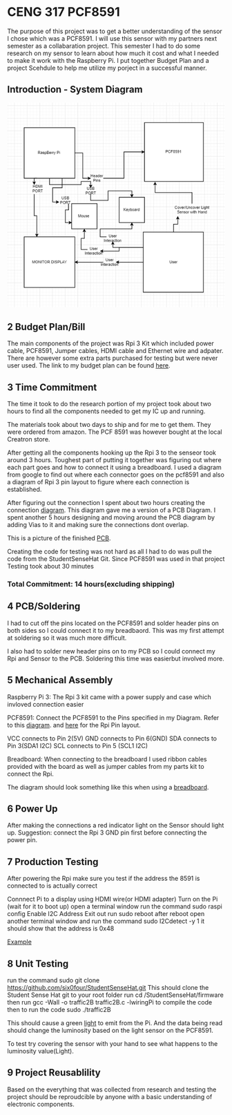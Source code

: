 # CENG 317 PCF8591

The purpose of this project was to get a better understanding of the sensor I chose which was a PCF8591. I will use this sensor with my partners next semester as a collabaration project. This semester I had to do some research on my sensor to learn about how much it cost and what I needed to make it work with the Raspberry Pi. I put together Budget Plan and a project Scehdule to help me utilize my porject in a successful manner.

## Introduction - System Diagram

![SystemDiagram](https://raw.githubusercontent.com/KogulB/KogulBCENG317Project/master/Images/SystemDiagram.PNG)

## 2 Budget Plan/Bill

The main components of the project was Rpi 3 Kit which included power cable, PCF8591, Jumper cables, HDMI cable and Ethernet wire and adpater. There are however some extra parts purchased for testing but were never user used. The link to my budget plan can be found [here](https://github.com/KogulB/KogulBCENG317Project/blob/master/documentation/Budget.xlsx).

## 3 Time Commitment 

The time it took to do the research portion of my project took about two hours to find all the components needed to get my IC up and running.

The materials took about two days to ship and for me to get them. They were ordered from amazon. The PCF 8591 was however bought at the local Creatron store. 

After getting all the components hooking up the Rpi 3 to the senseor took around 3 hours. Toughest part of putting it together was figuring out where each part goes and how to connect it using a breadboard. I used a diagram from google to find out where each connector goes on the pcf8591 and also a diagram of Rpi 3 pin layout to figure where each connection is established. 

After figuring out the connection I spent about two hours creating the connection [diagram](https://raw.githubusercontent.com/KogulB/KogulBCENG317Project/master/PCF8591PCBLayout/BreadBoardLayout.PNG). This diagram gave me a version of a PCB Diagram. I spent another 5 hours designing and moving around the PCB diagram by adding Vias to it and making sure the connections dont overlap.

This is a picture of the finished [PCB](https://raw.githubusercontent.com/KogulB/KogulBCENG317Project/master/PCF8591PCBLayout/PCF8591PCB.PNG).

Creating the code for testing was not hard as all I had to do was pull the code from the StudentSenseHat Git. Since PCF8591 was used in that project Testing took about 30 minutes

### Total Commitment: 14 hours(excluding shipping)

## 4 PCB/Soldering


I had to cut off the pins located on the PCF8591 and solder header pins on both sides so I could connect it to my breadbaord. This was my first attempt at soldering so it was much more difficult.

I also had to solder new header pins on to my PCB so I could connect my Rpi and Sensor to the PCB. Soldering this time was easierbut involved more. 

## 5 Mechanical Assembly

Raspberry Pi 3: The Rpi 3 kit came with a power supply and case which invloved connection easier

PCF8591: Connect the PCF8591 to the Pins specified in my Diagram. Refer to this [diagram](https://github.com/KogulB/KogulBCENG317Project/blob/master/PCF8591PCBLayout/BreadBoardLayout.PNG). and [here](https://www.google.ca/url?sa=i&source=images&cd=&cad=rja&uact=8&ved=2ahUKEwii_Lrb1Y7fAhUp4oMKHcq3BWIQjRx6BAgBEAU&url=https%3A%2F%2Fwww.hackster.io%2Fthe-swiftpi-team%2Fswift-3-0-for-raspberry-pi-gpio-getting-started-393dd4&psig=AOvVaw19PAFSxnl2kqb4zXchUYGP&ust=1544304766474030) for the Rpi Pin layout.

VCC connects to Pin 2(5V)
GND connects to Pin 6(GND)
SDA connects to Pin 3(SDA1 I2C)
SCL connects to Pin 5 (SCL1 I2C)

Breadboard: When connecting to the breadboard I used ribbon cables provided with the board as well as jumper cables from my parts kit to connect the Rpi.

The diagram should look something like this when using a [breadboard](https://raw.githubusercontent.com/KogulB/KogulBCENG317Project/master/Images/piSetupjpeg.jpeg).

## 6 Power Up

After making the connections a red indicator light on the Sensor should light up. Suggestion: connect the Rpi 3 GND pin first before connecting the power pin.

## 7 Production Testing

After powering the Rpi make sure you test if the address the 8591 is connected to is actually correct

Connnect Pi to a display using HDMI wire(or HDMI adapter)
Turn on the Pi (wait for it to boot up)
open a terminal window
run the command sudo raspi config
Enable I2C Address
Exit out
run sudo reboot
after reboot open another terminal window
and run the command  sudo I2Cdetect -y 1
it should show that the address is 0x48

[Example](https://raw.githubusercontent.com/KogulB/KogulBCENG317Project/master/Images/Assigned.PNG)

## 8 Unit Testing

run the command sudo git clone https://github.com/six0four/StudentSenseHat.git
This should clone the Student Sense Hat git to your root folder
run cd /StudentSenseHat/firmware
then run gcc -Wall -o traffic2B traffic2B.c -lwiringPi to compile the code
then to run the code sudo ./traffic2B

This should cause a green [light](https://raw.githubusercontent.com/KogulB/KogulBCENG317Project/master/Images/LightSensor.jpg) to emit from the Pi. And the data being read should change the luminosity based on the light sensor on the PCF8591.

To test try covering the sensor with your hand to see what happens to the luminosity value(Light). 

## 9 Project Reusablility 

Based on the everything that was collected from research and testing the project should be reproudcible by anyone with a basic understanding of electronic components.


